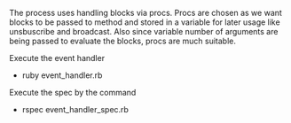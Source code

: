The process uses handling blocks via procs.
Procs are chosen as we want blocks to be passed to method and stored in a variable for later usage like unsbuscribe and broadcast.
Also since variable number of arguments are being passed to evaluate the blocks, procs are much suitable.

Execute the event handler

- ruby event_handler.rb

Execute the spec by the command

- rspec event_handler_spec.rb

